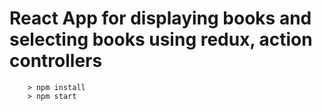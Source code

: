 # React App for displaying books and selecting books using redux, action controllers

```
	> npm install
	> npm start
```
